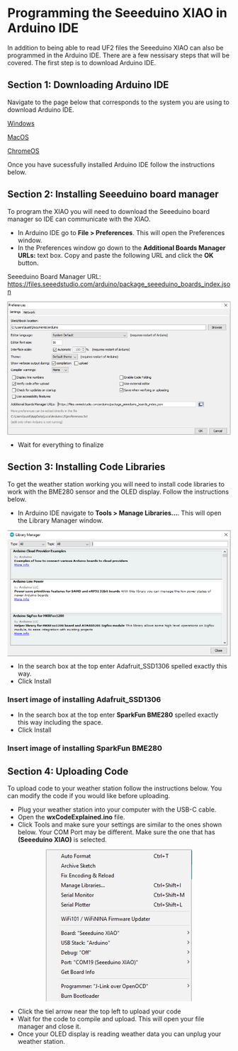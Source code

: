 # Programming the Seeeduino XIAO in Arduino IDE
In addition to being able to read UF2 files the Seeeduino XIAO can also be programmed in the Arduino IDE. There are a few nessisary steps that will be covered. The first step is to download Arduino IDE.

## Section 1: Downloading Arduino IDE
Navigate to the page below that corresponds to the system you are using to download Arduino IDE.

[Windows](https://github.com/Destination-SPACE/Weather-Station/tree/main/Arduino-programming/Windows)

[MacOS](https://github.com/Destination-SPACE/Weather-Station/tree/main/Arduino-programming/MacOS)

[ChromeOS](https://github.com/Destination-SPACE/Weather-Station/tree/main/Arduino-programming/ChromeOS)

Once you have sucessfully installed Arduino IDE follow the instructions below.

## Section 2: Installing Seeeduino board manager
To program the XIAO you will need to download the Seeeduino board manager so IDE can communicate with the XIAO.
- In Arduino IDE go to **File > Preferences**. This will open the Preferences window.
- In the Preferences window go down to the **Additional Boards Manager URLs:** text box. Copy and paste the following URL and click the **OK** button.

Seeeduino Board Manager URL: https://files.seeedstudio.com/arduino/package_seeeduino_boards_index.json

<p align="center"><img src="/assets/boardManagers.PNG" alt="Arduino IDE Board Managers" align="center"></p>

- Wait for everything to finalize

## Section 3: Installing Code Libraries
To get the weather station working you will need to install code libraries to work with the BME280 sensor and the OLED display. Follow the instructions below.
- In Arduino IDE navigate to **Tools > Manage Libraries...**. This will open the Library Manager window.

<p align="center"><img src="/assets/libraryManager.PNG" alt="Arduino IDE Board Managers" align="center"></p>

- In the search box at the top enter Adafruit_SSD1306 spelled exactly this way.
- Click Install

### Insert image of installing Adafruit_SSD1306

- In the search box at the top enter **SparkFun BME280** spelled exactly this way including the space.
- Click Install

### Insert image of installing SparkFun BME280

## Section 4: Uploading Code
To upload code to your weather station follow the instructions below. You can modify the code if you would like before uploading.
- Plug your weather station into your computer with the USB-C cable.
- Open the **wxCodeExplained.ino** file.
- Click Tools and make sure your settings are similar to the ones shown below. Your COM Port may be different. Make sure the one that has **(Seeeduino XIAO)** is selected.

<p align="center"><img src="/assets/tools.PNG" alt="Arduino IDE Tools" align="center"></p>

- Click the tiel arrow near the top left to upload your code
- Wait for the code to compile and upload. This will open your file manager and close it.
- Once your OLED display is reading weather data you can unplug your weather station.
